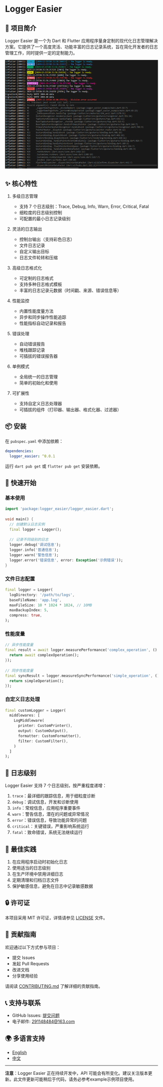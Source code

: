 # Logger Easier

## 🌟 项目简介

Logger Easier 是一个为 Dart 和 Flutter 应用程序量身定制的现代化日志管理解决方案。它提供了一个高度灵活、功能丰富的日志记录系统，旨在简化开发者的日志管理工作，同时提供一定的定制能力。

![alt text](example.png)

## ✨ 核心特性

1. 多级日志管理
   - 支持 7 个日志级别：Trace, Debug, Info, Warn, Error, Critical, Fatal
   - 细粒度的日志级别控制
   - 可配置的最小日志记录级别

2. 灵活的日志输出
   - 控制台输出（支持彩色日志）
   - 文件日志记录
   - 自定义输出目标
   - 日志文件轮转和压缩

3. 高级日志格式化
   - 可定制的日志格式
   - 支持多种日志格式模板
   - 丰富的日志记录元数据（时间戳、来源、错误信息等）

4. 性能监控
   - 内置性能度量方法
   - 异步和同步操作性能追踪
   - 性能指标自动记录和报告

5. 错误处理
   - 自动错误报告
   - 堆栈跟踪记录
   - 可插拔的错误报告器

6. 单例模式
   - 全局统一的日志管理
   - 简单的初始化和使用

7. 可扩展性
   - 支持自定义日志处理器
   - 可插拔的组件（打印器、输出器、格式化器、过滤器）

## 📦 安装

在 `pubspec.yaml` 中添加依赖：

```yaml
dependencies:
  logger_easier: ^0.0.1
```

运行 `dart pub get` 或 `flutter pub get` 安装依赖。

## 🚀 快速开始

### 基本使用

```dart
import 'package:logger_easier/logger_easier.dart';

void main() {
  // 创建默认日志实例
  final logger = Logger();

  // 记录不同级别的日志
  logger.debug('调试信息');
  logger.info('普通信息');
  logger.warn('警告信息');
  logger.error('错误信息', error: Exception('示例错误'));
}
```

### 文件日志配置

```dart
final logger = Logger(
  logDirectory: '/path/to/logs',
  baseFileName: 'app.log',
  maxFileSize: 10 * 1024 * 1024, // 10MB
  maxBackupIndex: 5,
  compress: true,
);
```

### 性能度量

```dart
// 异步性能度量
final result = await logger.measurePerformance('complex_operation', () async {
  return await complexOperation();
});

// 同步性能度量
final syncResult = logger.measureSyncPerformance('simple_operation', () {
  return simpleOperation();
});
```

### 自定义日志处理

```dart
final customLogger = Logger(
  middlewares: [
    LogMiddleware(
      printer: CustomPrinter(),
      output: CustomOutput(),
      formatter: CustomFormatter(),
      filter: CustomFilter(),
    )
  ]
);
```

## 🌈 日志级别

Logger Easier 支持 7 个日志级别，按严重程度递增：

1. `trace`：最详细的跟踪信息，用于细粒度诊断
2. `debug`：调试信息，开发和诊断使用
3. `info`：常规信息，应用程序重要事件
4. `warn`：警告信息，潜在的问题或异常情况
5. `error`：错误信息，导致功能异常的问题
6. `critical`：关键错误，严重影响系统运行
7. `fatal`：致命错误，系统无法继续运行

## 📝 最佳实践

1. 在应用程序启动时初始化日志
2. 使用适当的日志级别
3. 在生产环境中禁用详细日志
4. 定期清理和归档日志文件
5. 保护敏感信息，避免在日志中记录敏感数据

## 🔒 许可证

本项目采用 MIT 许可证，详情请参见 [LICENSE](LICENSE) 文件。

## 🤝 贡献指南

欢迎通过以下方式参与项目：

- 提交 Issues
- 发起 Pull Requests
- 改进文档
- 分享使用经验

请阅读 [CONTRIBUTING.md](CONTRIBUTING.md) 了解详细的贡献指南。

## 📞 支持与联系

- GitHub Issues: [提交问题](https://github.com/jacklee1995/flutter_logger_easier/issues)
- 电子邮件: [291148484@163.com](mailto:291148484@163.com)

## 🌍 多语言支持

- [English](README.md)
- [中文](README_CN.md)

---

**注意**：Logger Easier 正在持续开发中，API 可能会有所变化。建议关注版本更新。此文件更新可能稍后于代码，请务必参考example示例项目使用。
